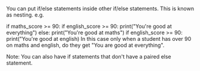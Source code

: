 You can put if/else statements inside other if/else statements. This is known as nesting. e.g.

if maths_score >= 90:
    if english_score >= 90:
        print("You're good at everything")
    else:
        print("You're good at maths")
if english_score >= 90:
    print("You're good at english)
In this case only when a student has over 90 on maths and english, do they get "You are good at everything".

Note: You can also have if statements that don't have a paired else statement.